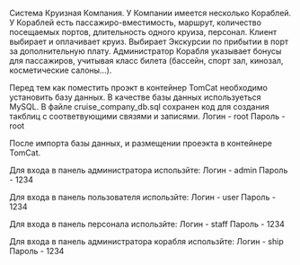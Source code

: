 Система Круизная Компания. У Компании имеется несколько
Кораблей. У Кораблей есть пассажиро-вместимость, маршрут, количество
посещаемых портов, длительность одного круиза, персонал. Клиент
выбирает и оплачивает круиз. Выбирает Экскурсии по прибытии в порт за
дополнительную плату. Администратор Корабля указывает бонусы для
пассажиров, учитывая класс билета (бассейн, спорт зал, кинозал,
косметические салоны...).

Перед тем как поместить проэкт в контейнер TomCat необходимо установить базу данных.
В качестве базы данных используеться MySQL. 
В файле cruise_company_db.sql сохранен код для создания такблиц c соответвующими связями и записями.
Логин - root
Пароль - root 

После импорта базы данных, и размещении проеэкта в контейнере TomCat.

Для входа в панель администратора использйте:
Логин - admin
Пароль - 1234 

Для входа в панель пользователя использйте:
Логин - user
Пароль - 1234 

Для входа в панель персонала использйте:
Логин - staff
Пароль - 1234 

Для входа в панель администратора корабля использйте:
Логин - ship
Пароль - 1234 
